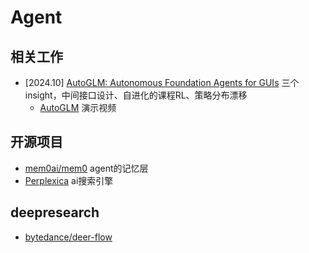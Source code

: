 # Agent

## 相关工作

- [2024.10] [AutoGLM: Autonomous Foundation Agents for GUIs](https://arxiv.org/pdf/2411.00820) 三个insight，中间接口设计、自进化的课程RL、策略分布漂移
    - [AutoGLM](https://xiao9905.github.io/AutoGLM/) 演示视频

## 开源项目

- [mem0ai/mem0](https://github.com/mem0ai/mem0) agent的记忆层
- [Perplexica](https://github.com/ItzCrazyKns/Perplexica) ai搜索引擎


## deepresearch

- [bytedance/deer-flow](https://github.com/bytedance/deer-flow)